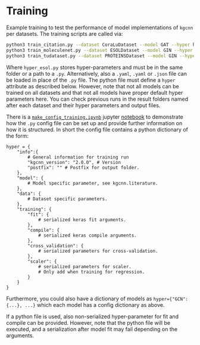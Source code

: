 # Training

Example training to test the performance of model implementations of ``kgcnn`` per datasets. The training scripts are called via:

```bash
python3 train_citation.py --dataset CoraLuDataset --model GAT --hyper hyper/hyper_esol.py
python3 train_moleculenet.py --dataset ESOLDataset --model GIN --hyper hyper/hyper_esol.py
python3 train_tudataset.py --dataset PROTEINSDataset --model GIN --hyper hyper/hyper_proteins.py
```

Where `hyper_esol.py` stores hyper-parameters and must be in the same folder or a path to a `.py`. 
Alternatively, also a `.yaml`, `.yaml` or `.json` file can be loaded in place of the `.py` file. 
The python file must define a `hyper` attribute as described below.
However, note that not all models can be trained on all datasets and that not all models have proper default hyper parameters here.
You can check previous runs in the result folders named after each dataset and their hyper parameters and output files.

There is a [``make_config_training.ipynb``](/notebooks/make_config_training.ipynb) jupyter [notebook](/notebooks) to demonstrate how the `.py` config file can be set up and provide further information
on how it is structured. In short the config file contains a python dictionary of the form:

```python3
hyper = {
    "info":{ 
        # General information for training run
        "kgcnn_version": "2.0.0", # Version 
        "postfix": "" # Postfix for output folder.
    },
    "model": { 
        # Model specific parameter, see kgcnn.literature.
    },
    "data": { 
        # Dataset specific parameters.
    },
    "training": {
        "fit": { 
            # serialized keras fit arguments.
        },
        "compile": { 
            # serialized keras compile arguments.
        },
        "cross_validation": {
            # serialized parameters for cross-validation.  
        },
        "scaler": {
            # serialized parameters for scaler.
            # Only add when training for regression.
        }
    }
}
```

Furthermore, you could also have a dictionary of models as ``hyper={"GCN": {...}, ...}`` which each model has a config dictionary as above.

If a python file is used, also non-serialized hyper-parameter for fit and compile can be provided. 
However, note that the python file will be executed, and a serialization after model fit may fail depending on the arguments.